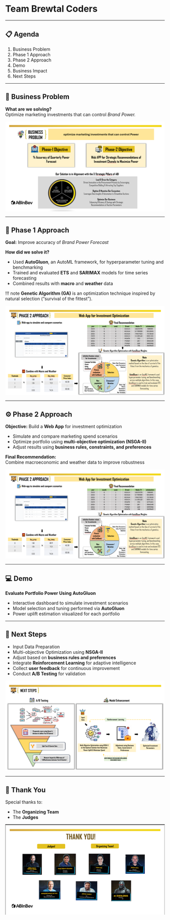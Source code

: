 # Team Brewtal Coders

---

## 📋 Agenda

1. Business Problem  
2. Phase 1 Approach  
3. Phase 2 Approach  
4. Demo  
5. Business Impact  
6. Next Steps  

---

## 🧩 Business Problem

**What are we solving?**  
Optimize marketing investments that can control *Brand Power.*

![Business Problem](images/problem%20statement.png)

---

## 🚀 Phase 1 Approach

**Goal:** Improve accuracy of *Brand Power Forecast*

**How did we solve it?**  
- Used **AutoGluon**, an AutoML framework, for hyperparameter tuning and benchmarking  
- Trained and evaluated **ETS** and **SARIMAX** models for time series forecasting  
- Combined results with **macro** and **weather** data  

!!! note
    **Genetic Algorithm (GA)** is an optimization technique inspired by natural selection (“survival of the fittest”).  

![Phase 1 Approach](images/approach.png)

---

## ⚙️ Phase 2 Approach

**Objective:** Build a **Web App** for investment optimization  

- Simulate and compare marketing spend scenarios  
- Optimize portfolio using **multi-objective optimization (NSGA-II)**  
- Adjust results using **business rules, constraints, and preferences**  

**Final Recommendation:**  
Combine macroeconomic and weather data to improve robustness  

![Phase 2 Approach](images/approach.png)

---

## 💻 Demo

**Evaluate Portfolio Power Using AutoGluon**

- Interactive dashboard to simulate investment scenarios  
- Model selection and tuning performed via **AutoGluon**  
- Power uplift estimation visualized for each portfolio  



---


## 🧭 Next Steps

- Input Data Preparation  
- Multi-objective Optimization using **NSGA-II**  
- Adjust based on **business rules and preferences**  
- Integrate **Reinforcement Learning** for adaptive intelligence  
- Collect **user feedback** for continuous improvement  
- Conduct **A/B Testing** for validation  

![Next Steps](images/future%20scope.png)

---

## 🙌 Thank You

Special thanks to:  
- The **Organizing Team**  
- The **Judges**  

![Thank You](images/thank%20you.png)
